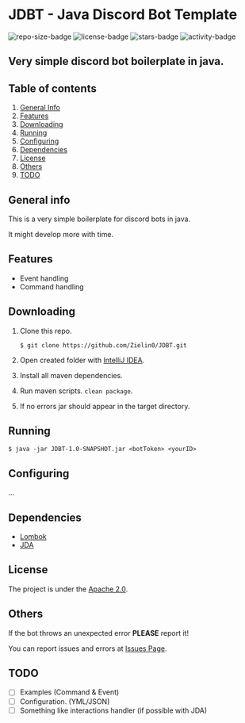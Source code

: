 # JDBT - Java Discord Bot Template

![repo-size-badge](https://img.shields.io/github/repo-size/Zielin0/JDBT?style=flat-square)
![license-badge](https://img.shields.io/github/license/Zielin0/JDBT?style=flat-square)
![stars-badge](https://img.shields.io/github/stars/Zielin0/JDBT?style=flat-square)
![activity-badge](https://img.shields.io/github/commit-activity/m/Zielin0/JDBT?style=flat-square)

## Very simple discord bot boilerplate in java.

## Table of contents

1. [General Info](#general-info)
2. [Features](#features)
3. [Downloading](#downloading)
4. [Running](#running)
5. [Configuring](#configuring)
6. [Dependencies](#dependencies)
7. [License](#license)
8. [Others](#others)
9. [TODO](#todo)

## General info
This is a very simple boilerplate for discord bots in java.

It might develop more with time.

## Features

- Event handling
- Command handling

## Downloading

1. Clone this repo.

    ```shell
    $ git clone https://github.com/Zielin0/JDBT.git
    ```
   
2. Open created folder with [IntelliJ IDEA](https://www.jetbrains.com/idea/download/).

3. Install all maven dependencies.

4. Run maven scripts. `clean package`.

5. If no errors jar should appear in the target directory.

## Running

```shell
$ java -jar JDBT-1.0-SNAPSHOT.jar <botToken> <yourID>
```

## Configuring

...

## Dependencies

- [Lombok](https://projectlombok.org/setup/maven)
- [JDA](https://github.com/DV8FromTheWorld/JDA#download)

## License

The project is under the [Apache 2.0](./LICENSE).

## Others

If the bot throws an unexpected error **PLEASE** report it!

You can report issues and errors at [Issues Page](https://github.com/Zielin0/JDBT/issues).

## TODO

- [ ] Examples (Command & Event)
- [ ] Configuration. (YML/JSON)
- [ ] Something like interactions handler (if possible with JDA)
